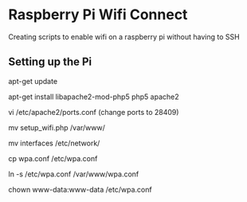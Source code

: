 Raspberry Pi Wifi Connect
=========================

Creating scripts to enable wifi on a raspberry pi without having to SSH

Setting up the Pi
------------------
apt-get update

apt-get install libapache2-mod-php5 php5 apache2

vi /etc/apache2/ports.conf (change ports to 28409)

mv setup_wifi.php /var/www/

mv interfaces /etc/network/

cp wpa.conf /etc/wpa.conf

ln -s /etc/wpa.conf /var/www/wpa.conf

chown www-data:www-data /etc/wpa.conf 



